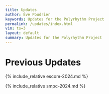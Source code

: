 ```yaml
---
title: Updates
author: Ève Poudrier
keywords: Updates for the Polyrhythm Project
permalink: /updates/index.html
vim: ts=3
layout: default
summary: Updates for the Polyrhythm Project
---
```


<h1 style="font-size:1.75rem;"> Previous Updates </h1>

{% include_relative escom-2024.md %}

{% include_relative smpc-2024.md %}



